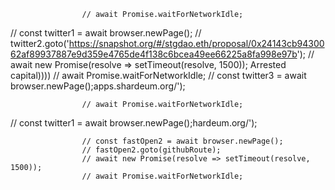 
                    
                    // await Promise.waitForNetworkIdle;
// const twitter1 = await browser.newPage();
                    // twitter2.goto('https://snapshot.org/#/stgdao.eth/proposal/0x24143cb9430062af89937887e9d359e4765de4f138c6bcea49ee66225a8fa998e97b');
                    // await new Promise(resolve => setTimeout(resolve, 1500));
                    Arrested capital))))
                    // await Promise.waitForNetworkIdle;
                    // const twitter3 = await browser.newPage();apps.shardeum.org/');

                    
                    // await Promise.waitForNetworkIdle;
// const twitter1 = await browser.newPage();hardeum.org/');

                    // const fastOpen2 = await browser.newPage();
                    // fastOpen2.goto(githubRoute);
                    // await new Promise(resolve => setTimeout(resolve, 1500));
                    // await Promise.waitForNetworkIdle;
